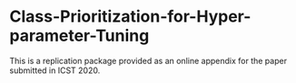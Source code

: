 # Class-Prioritization-for-Hyper-parameter-Tuning
This is a replication package provided as an online appendix for the paper submitted in ICST 2020.
